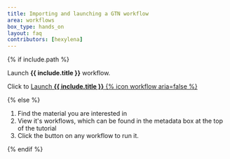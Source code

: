 ```yaml
---
title: Importing and launching a GTN workflow
area: workflows
box_type: hands_on
layout: faq
contributors: [hexylena]
---
```


{% if include.path %}

<div class="show-when-galaxy-proxy-active">
<span class="workflow" data-workflow="{{ site.url }}{{ site.baseurl }}{{ include.path | convert_workflow_path_to_trs }}">Launch <strong>{{ include.title }}</strong> <i class="fas fa-share-alt" aria-hidden="true"></i></span>
workflow.
</div>

<div class="hide-when-galaxy-proxy-active">

Click to 
<a href="https://my.galaxy.training/?path=/workflows/trs_import%3Frun_form=true%26trs_url={{ site.url }}{{ site.baseurl }}{{ include.path | convert_workflow_path_to_trs }}">
    Launch <strong>{{ include.title }}</strong> {% icon workflow aria=false %}
</a>

</div>

{% else %}

1. Find the material you are interested in
2. View it's workflows, which can be found in the metadata box at the top of the tutorial
3. Click the button on any workflow to run it.

{% endif %}
